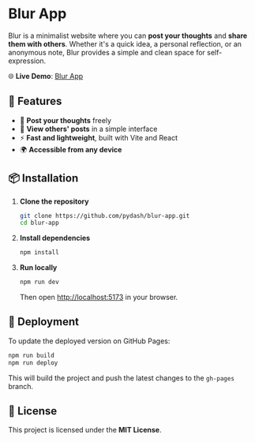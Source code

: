 # Blur App

Blur is a minimalist website where you can **post your thoughts** and **share them with others**. Whether it's a quick idea, a personal reflection, or an anonymous note, Blur provides a simple and clean space for self-expression.

🌐 **Live Demo**: [Blur App](https://pydash.github.io/blur-app/)

## 🚀 Features
- 📝 **Post your thoughts** freely  
- 👀 **View others' posts** in a simple interface  
- ⚡ **Fast and lightweight**, built with Vite and React  
- 🌍 **Accessible from any device**  

## 📦 Installation
1. **Clone the repository**
   ```sh
   git clone https://github.com/pydash/blur-app.git
   cd blur-app
   ```
2. **Install dependencies**
   ```sh
   npm install
   ```
3. **Run locally**
   ```sh
   npm run dev
   ```
   Then open [http://localhost:5173](http://localhost:5173) in your browser.

## 🚀 Deployment
To update the deployed version on GitHub Pages:
```sh
npm run build
npm run deploy
```
This will build the project and push the latest changes to the `gh-pages` branch.

## 📄 License
This project is licensed under the **MIT License**.
